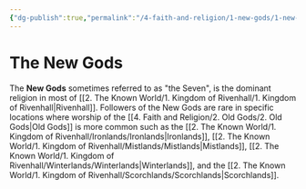 ```yaml
---
{"dg-publish":true,"permalink":"/4-faith-and-religion/1-new-gods/1-new-gods/","dgPassFrontmatter":true}
---
```


# The New Gods
The **New Gods** sometimes referred to as "the Seven", is the dominant religion in most of [[2. The Known World/1. Kingdom of Rivenhall/1. Kingdom of Rivenhall\|Rivenhall]]. Followers of the New Gods are rare in specific locations where worship of the [[4. Faith and Religion/2. Old Gods/2. Old Gods\|Old Gods]] is more common such as the [[2. The Known World/1. Kingdom of Rivenhall/Ironlands/Ironlands\|Ironlands]], [[2. The Known World/1. Kingdom of Rivenhall/Mistlands/Mistlands\|Mistlands]], [[2. The Known World/1. Kingdom of Rivenhall/Winterlands/Winterlands\|Winterlands]], and the [[2. The Known World/1. Kingdom of Rivenhall/Scorchlands/Scorchlands\|Scorchlands]]. 